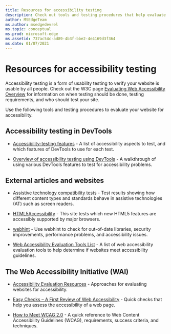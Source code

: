 ```yaml
---
title: Resources for accessibility testing
description: Check out tools and testing procedures that help evaluate a website's accessibility.
author: MSEdgeTeam
ms.author: msedgedevrel
ms.topic: conceptual
ms.prod: microsoft-edge
ms.assetid: 737ac54c-ad89-4b3f-bbe2-4e4169d3f364
ms.date: 01/07/2021
---
```

# Resources for accessibility testing

Accessibility testing is a form of usability testing to verify your website is usable by all people. Check out the W3C page [Evaluating Web Accessibility Overview](https://www.w3.org/WAI/test-evaluate) for information on when testing should be done, testing requirements, and who should test your site.

Use the following tools and testing procedures to evaluate your website for accessibility.


<!-- ====================================================================== -->
## Accessibility testing in DevTools

*   [Accessibility-testing features](../devtools-guide-chromium/accessibility/reference.md) - A list of accessibility aspects to test, and which features of DevTools to use for each test.

*   [Overview of accessibility testing using DevTools](../devtools-guide-chromium/accessibility/accessibility-testing-in-devtools.md) - A walkthrough of using various DevTools features to test for accessibility problems.


<!-- ====================================================================== -->
## External articles and websites

*  [Assistive technology compatibility tests](http://www.powermapper.com/tests) - Test results showing how different content types and standards behave in assistive technologies (AT) such as screen readers.

*  [HTML5Accessibility](https://html5accessibility.com) - This site tests which new HTML5 features are accessibly supported by major browsers.

*  [webhint](https://webhint.io) - Use webhint to check for out-of-date libraries, security improvements, performance problems, and accessibility issues.

*  [Web Accessibility Evaluation Tools List](https://www.w3.org/WAI/ER/tools/index.html) - A list of web accessibility evaluation tools to help determine if websites meet accessibility guidelines.

<!-- ====================================================================== -->
## The Web Accessibility Initiative (WAI)

*  [Accessibility Evaluation Resources](https://www.w3.org/WAI/eval/Overview.html) - Approaches for evaluating websites for accessibility.

*  [Easy Checks – A First Review of Web Accessibility](https://www.w3.org/WAI/eval/preliminary.html) - Quick checks that help you assess the accessibility of a web page.

*  [How to Meet WCAG 2.0](https://www.w3.org/WAI/WCAG20/quickref) - A quick reference to Web Content Accessibility Guidelines (WCAG), requirements, success criteria, and techniques.

